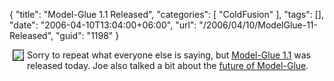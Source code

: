 {
	"title": "Model-Glue 1.1 Released",
	"categories": [
		"ColdFusion"
	],
	"tags": [],
	"date": "2006-04-10T13:04:00+06:00",
	"url": "/2006/04/10/ModelGlue-11-Released",
	"guid": "1198"
}

<img src="http://ray.camdenfamily.com/images/mg.jpg" align="left" border="1" hspace="5">
Sorry to repeat what everyone else is saying, but <a href="http://clearsoftware.net/index.cfm?mode=entry&entry=8418221B-E081-2BAC-6993D521C32F4D19">Model-Glue 1.1</a> was released today. Joe also talked a bit about the <a href="http://clearsoftware.net/index.cfm?mode=entry&entry=8426DAE8-E081-2BAC-69D4727AC6BA1D24">future of Model-Glue</a>.
